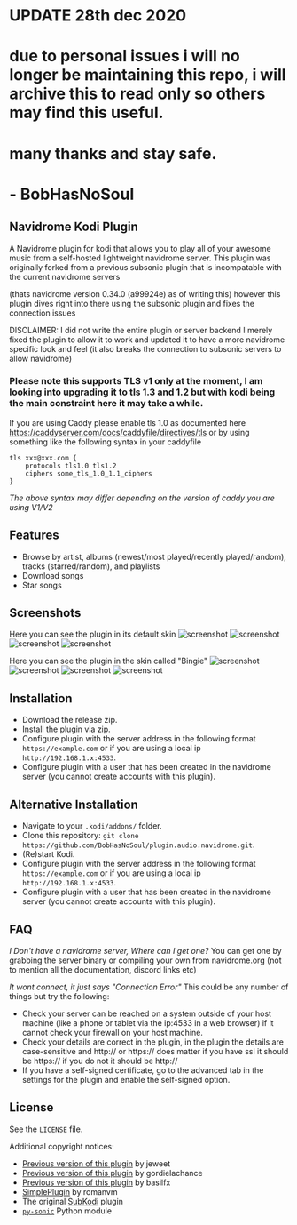 # UPDATE 28th dec 2020
# due to personal issues i will no longer be maintaining this repo, i will archive this to read only so others may find this useful.
# many thanks and stay safe.
# - BobHasNoSoul

## Navidrome Kodi Plugin

A Navidrome plugin for kodi that allows you to play all of your awesome music from a self-hosted lightweight navidrome server.
This plugin was originally forked from a previous subsonic plugin that is incompatable with the current navidrome servers

(thats navidrome version 0.34.0 (a99924e) as of writing this) however this plugin dives right into there using the subsonic plugin and fixes the connection issues

DISCLAIMER: I did not write the entire plugin or server backend I merely fixed the plugin to allow it to work and updated it to have a more navidrome specific look and feel (it also breaks the connection to subsonic servers to allow navidrome)

### Please note this supports TLS v1 only at the moment, I am looking into upgrading it to tls 1.3 and 1.2 but with kodi being the main constraint here it may take a while.
If you are using Caddy please enable tls 1.0 as documented here https://caddyserver.com/docs/caddyfile/directives/tls or by using something like the following syntax in your caddyfile
```
tls xxx@xxx.com {
    protocols tls1.0 tls1.2
    ciphers some_tls_1.0_1.1_ciphers
}
```
*The above syntax may differ depending on the version of caddy you are using V1/V2*

## Features
* Browse by artist, albums (newest/most played/recently played/random), tracks (starred/random), and playlists
* Download songs
* Star songs

## Screenshots
Here you can see the plugin in its default skin
![screenshot](https://github.com/BobHasNoSoul/plugin.audio.navidrome/blob/master/screenshots/default/1.PNG?raw=true)
![screenshot](https://github.com/BobHasNoSoul/plugin.audio.navidrome/blob/master/screenshots/default/2.PNG?raw=true)
![screenshot](https://github.com/BobHasNoSoul/plugin.audio.navidrome/blob/master/screenshots/default/3.PNG?raw=true)
![screenshot](https://github.com/BobHasNoSoul/plugin.audio.navidrome/blob/master/screenshots/default/4.PNG?raw=true)

Here you can see the plugin in the skin called "Bingie"
![screenshot](https://github.com/BobHasNoSoul/plugin.audio.navidrome/blob/master/screenshots/bingie/1.PNG?raw=true)
![screenshot](https://github.com/BobHasNoSoul/plugin.audio.navidrome/blob/master/screenshots/bingie/2.PNG?raw=true)
![screenshot](https://github.com/BobHasNoSoul/plugin.audio.navidrome/blob/master/screenshots/bingie/3.PNG?raw=true)
![screenshot](https://github.com/BobHasNoSoul/plugin.audio.navidrome/blob/master/screenshots/bingie/4.PNG?raw=true)

## Installation
* Download the release zip.
* Install the plugin via zip.
* Configure plugin with the server address in the following format `https://example.com` or if you are using a local ip `http://192.168.1.x:4533`.
* Configure plugin with a user that has been created in the navidrome server (you cannot create accounts with this plugin).

## Alternative Installation
* Navigate to your `.kodi/addons/` folder.
* Clone this repository: `git clone https://github.com/BobHasNoSoul/plugin.audio.navidrome.git`.
* (Re)start Kodi.
* Configure plugin with the server address in the following format `https://example.com` or if you are using a local ip `http://192.168.1.x:4533`.
* Configure plugin with a user that has been created in the navidrome server (you cannot create accounts with this plugin).

## FAQ

*I Don't have a navidrome server, Where can I get one?*
You can get one by grabbing the server binary or compiling your own from navidrome.org (not to mention all the documentation, discord links etc)

*It wont connect, it just says "Connection Error"*
This could be any number of things but try the following:
- Check your server can be reached on a system outside of your host machine (like a phone or tablet via the ip:4533 in a web browser) if it cannot check your firewall on your host machine.
- Check your details are correct in the plugin, in the plugin the details are case-sensitive and http:// or https:// does matter if you have ssl it should be https:// if you do not it should be http://
- If you have a self-signed certificate, go to the advanced tab in the settings for the plugin and enable the self-signed option.

## License
See the `LICENSE` file.

Additional copyright notices:
* [Previous version of this plugin](https://github.com/jeweet/plugin.audio.subsonic) by jeweet
* [Previous version of this plugin](https://github.com/gordielachance/plugin.audio.subsonic) by gordielachance
* [Previous version of this plugin](https://github.com/basilfx/plugin.audio.subsonic) by basilfx
* [SimplePlugin](https://github.com/romanvm/script.module.simpleplugin/stargazers) by romanvm
* The original [SubKodi](https://github.com/DarkAllMan/SubKodi) plugin
* [`py-sonic`](https://github.com/crustymonkey/py-sonic) Python module
